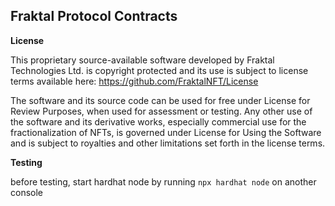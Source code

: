 ## Fraktal Protocol Contracts

**License**

This proprietary source-available software developed by Fraktal Technologies Ltd. is copyright protected and its use is subject to license terms available here: https://github.com/FraktalNFT/License

The software and its source code can be used for free under License for Review Purposes, when used for assessment or testing. Any other use of the software and its derivative works, especially commercial use for the fractionalization of NFTs, is governed under License for Using the Software and is subject to royalties and other limitations set forth in the license terms.


**Testing**

before testing, start hardhat node by running `npx hardhat node` on another console